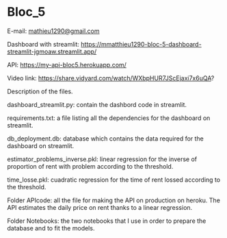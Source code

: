 # Bloc_5
E-mail: mathieu1290@gmail.com

Dashboard with streamlit: https://mmatthieu1290-bloc-5-dashboard-streamlit-jgmoaw.streamlit.app/

API: https://my-api-bloc5.herokuapp.com/

Video link: https://share.vidyard.com/watch/WXbpHUR7JScEjaxi7x6uQA?

Description of the files.

dashboard_streamlit.py: contain the dashbord code in streamlit.

requirements.txt: a file listing all the dependencies for the dashboard on streamlit.

db_deployment.db: database which contains the data required for the dashboard on streamlit.

estimator_problems_inverse.pkl: linear regression for the inverse of proportion of rent with problem according to the threshold.

time_losse.pkl: cuadratic regression for the time of rent lossed according to the threshold.

Folder APIcode: all the file for making the API on production on heroku. The API estimates the daily price on rent thanks to a linear regression.

Folder Notebooks: the two notebooks that I use in order to prepare the database and to fit the models.
